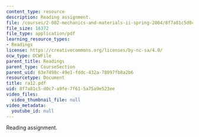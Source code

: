 ```yaml
---
content_type: resource
description: Reading assignment.
file: /courses/2-002-mechanics-and-materials-ii-spring-2004/8f7a81c5d0c7a9fe7f615a75a9e523ee_ra12.pdf
file_size: 16372
file_type: application/pdf
learning_resource_types:
- Readings
license: https://creativecommons.org/licenses/by-nc-sa/4.0/
ocw_type: OCWFile
parent_title: Readings
parent_type: CourseSection
parent_uid: 63e7498c-49e1-fddc-432a-78097fb8a2b6
resourcetype: Document
title: ra12.pdf
uid: 8f7a81c5-d0c7-a9fe-7f61-5a75a9e523ee
video_files:
  video_thumbnail_file: null
video_metadata:
  youtube_id: null
---
```

Reading assignment.